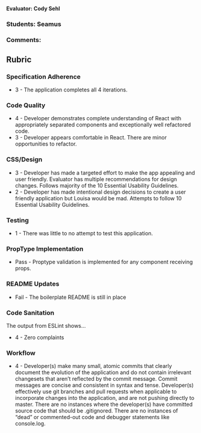 #### Evaluator: Cody Sehl
### Students: Seamus
### Comments:

## Rubric

### Specification Adherence

* 3 - The application completes all 4 iterations.

### Code Quality

* 4 - Developer demonstrates complete understanding of React with appropriately separated components and exceptionally well refactored code.
* 3 - Developer appears comfortable in React. There are minor opportunities to refactor.

### CSS/Design

* 3 - Developer has made a targeted effort to make the app appealing and user friendly. Evaluator has multiple recommendations for design changes. Follows majority of the 10 Essential Usability Guidelines.
* 2 - Developer has made intentional design decisions to create a user friendly application but Louisa would be mad. Attempts to follow 10 Essential Usability Guidelines.

### Testing

* 1 - There was little to no attempt to test this application.

### PropType Implementation

* Pass - Proptype validation is implemented for any component receiving props.

### README Updates

* Fail - The boilerplate README is still in place

### Code Sanitation

The output from ESLint shows…

* 4 - Zero complaints

### Workflow

* 4 - Developer(s) make many small, atomic commits that clearly document the evolution of the application and do not contain irrelevant changesets that aren’t reflected by the commit message. Commit messages are concise and consistent in syntax and tense. Developer(s) effectively use git branches and pull requests when applicable to incorporate changes into the application, and are not pushing directly to master. There are no instances where the developer(s) have committed source code that should be .gitignored. There are no instances of “dead” or commented-out code and debugger statements like console.log.
